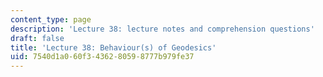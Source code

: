 ```yaml
---
content_type: page
description: 'Lecture 38: lecture notes and comprehension questions'
draft: false
title: 'Lecture 38: Behaviour(s) of Geodesics'
uid: 7540d1a0-60f3-4362-8059-8777b979fe37
---
```

